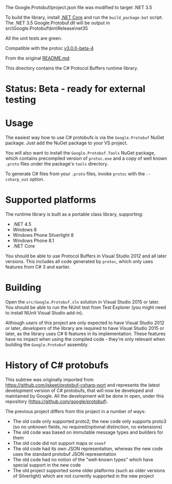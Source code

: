 The Google.Protobuf/project.json file was modified to target .NET 3.5

To build the library, install [.NET Core](https://www.microsoft.com/net/core) and run the `build_package.bat` script.
The .NET 3.5 Google.Protobuf.dll will be output in src\Google.Protobuf\bin\Release\net35

All the unit tests are green.

Compatible with the protoc [v3.0.0-beta-4](https://github.com/google/protobuf/tree/v3.0.0-beta-4)

From the original [README.md](https://github.com/google/protobuf/blob/v3.0.0-beta-4/csharp/README.md):

This directory contains the C# Protocol Buffers runtime library.

Status: Beta - ready for external testing
=========================================

Usage
=====

The easiest way how to use C# protobufs is via the `Google.Protobuf`
NuGet package. Just add the NuGet package to your VS project.

You will also want to install the `Google.Protobuf.Tools` NuGet package, which
contains precompiled version of `protoc.exe` and a copy of well known `.proto`
files under the package's `tools` directory.

To generate C# files from your `.proto` files, invoke `protoc` with the 
`--csharp_out` option.

Supported platforms
===================

The runtime library is built as a portable class library, supporting:

- .NET 4.5
- Windows 8
- Windows Phone Silverlight 8
- Windows Phone 8.1
- .NET Core

You should be able to use Protocol Buffers in Visual Studio 2012 and
all later versions. This includes all code generated by `protoc`,
which only uses features from C# 3 and earlier.

Building
========

Open the `src/Google.Protobuf.sln` solution in Visual Studio 2015 or
later. You should be able to run the NUnit test from Test Explorer
(you might need to install NUnit Visual Studio add-in).

Although *users* of this project are only expected to have Visual
Studio 2012 or later, *developers* of the library are required to
have Visual Studio 2015 or later, as the library uses C# 6 features
in its implementation. These features have no impact when using the
compiled code - they're only relevant when building the
`Google.Protobuf` assembly.

History of C# protobufs
=======================

This subtree was originally imported from https://github.com/jskeet/protobuf-csharp-port
and represents the latest development version of C# protobufs, that will now be developed
and maintained by Google. All the development will be done in open, under this repository
(https://github.com/google/protobuf).

The previous project differs from this project in a number of ways:

- The old code only supported proto2; the new code only supports
proto3 (so no unknown fields, no required/optional distinction, no
extensions)
- The old code was based on immutable message types and builders for
them
- The old code did not support maps or `oneof`
- The old code had its own JSON representation, whereas the new code
uses the standard protobuf JSON representation
- The old code had no notion of the "well-known types" which have
special support in the new code
- The old project supported some older platforms (such as older
versions of Silverlight) which are not currently supported in the
new project
